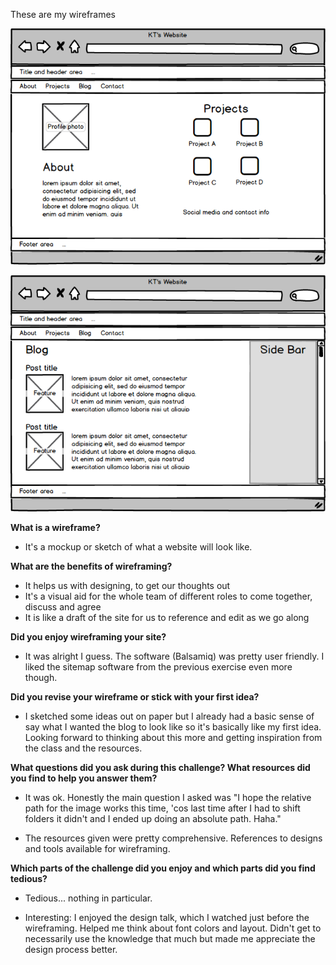 These are my wireframes

![Index wireframe image](imgs/wireframe-index.png?raw=true)

![Blog wireframe image](imgs/wireframe-blog-index.png?raw=true)

**What is a wireframe?**

- It's a mockup or sketch of what a website will look like.

**What are the benefits of wireframing?**

- It helps us with designing, to get our thoughts out
- It's a visual aid for the whole team of different roles to come together, discuss and agree
- It is like a draft of the site for us to reference and edit as we go along

**Did you enjoy wireframing your site?**

- It was alright I guess.  The software (Balsamiq) was pretty user friendly.  I liked the sitemap software from the previous exercise even more though.


**Did you revise your wireframe or stick with your first idea?**

- I sketched some ideas out on paper but I already had a basic sense of say what I wanted the blog to look like so it's basically like my first idea.  Looking forward to thinking about this more and getting inspiration from the class and the resources.

**What questions did you ask during this challenge? What resources did you find to help you answer them?**

- It was ok.  Honestly the main question I asked was "I hope the relative path for the image works this time, 'cos last time after I had to shift folders it didn't and I ended up doing an absolute path.  Haha."

- The resources given were pretty comprehensive.  References to designs and tools available for wireframing.

**Which parts of the challenge did you enjoy and which parts did you find tedious?**

- Tedious... nothing in particular.

- Interesting: I enjoyed the design talk, which I watched just before the wireframing.  Helped me think about font colors and layout.  Didn't get to necessarily use the knowledge that much but made me appreciate the design process better.

